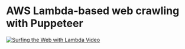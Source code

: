 # AWS Lambda-based web crawling with Puppeteer

[![Surfing the Web with Lambda Video](https://img.youtube.com/vi/YOUTUBE_VIDEO_ID_HERE/0.jpg)](https://www.youtube.com/watch?v=YOUTUBE_VIDEO_ID_HERE)
